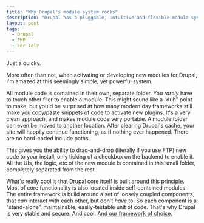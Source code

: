 ```yaml
---
title: "Why Drupal's module system rocks"
description: "Drupal has a pluggable, intuitive and flexible module system, which cleanly structures logic."
layout: post
tags:
  - Drupal
  - PHP
  - For lolz
---
```

Just a quicky.

More often than not, when activating or developing new modules for Drupal, I'm amazed at this seemingly simple, yet powerful system.

All module code is contained in their own, separate folder. You *rarely* have to touch other filer to enable a module. This might sound like a &ldquo;duh&rdquo; point to make, but you'd be surprised at how many modern day frameworks still make you copy/paste snippets of code to activate new plugins. It's a very clean approach, and makes module code very portable. A module folder can even be moved to another location. After clearing Drupal's cache, your site will happily continue functioning, as if nothing ever happened. There are no hard-coded include paths.

This gives you the ability to drag-and-drop (literally if you use FTP) new code to your install, only ticking of a checkbox on the backend to enable it. All the UIs, the logic, etc of the new module is contained in this small folder, completely separated from the rest.

What's really cool is that Drupal core itself is built around this principle. Most of core functionality is also located inside self-contained modules. The entire framework is build around a set of loosely coupled components, that *can* interact with each other, but don't *have* to. So each component is a &ldquo;stand-alone&rdquo;, maintainable, easily-testable unit of code. That's why Drupal is very stable and secure. And cool. [And our framework of choice](/lore/2013/01/07/curse-you-drupal/).